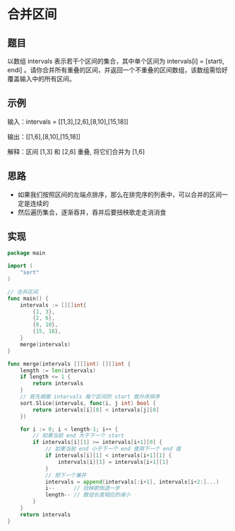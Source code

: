 # 合并区间

## 题目

以数组 intervals 表示若干个区间的集合，其中单个区间为 intervals[i] = [starti, endi] 。请你合并所有重叠的区间，并返回一个不重叠的区间数组，该数组需恰好覆盖输入中的所有区间。

## 示例

输入：intervals = [[1,3],[2,6],[8,10],[15,18]]

输出：[[1,6],[8,10],[15,18]]

解释：区间 [1,3] 和 [2,6] 重叠, 将它们合并为 [1,6]

## 思路

* 如果我们按照区间的左端点排序，那么在排完序的列表中，可以合并的区间一定是连续的
* 然后遍历集合，逐渐吞并，吞并后要扭秧歌走走消消食

## 实现

```go
package main

import (
	"sort"
)

// 合并区间
func main() {
	intervals := [][]int{
		{1, 3},
		{2, 6},
		{8, 10},
		{15, 18},
	}
	merge(intervals)
}

func merge(intervals [][]int) [][]int {
	length := len(intervals)
	if length <= 1 {
		return intervals
	}
	// 首先根据 intervals 每个区间的 start 做升序排序
	sort.Slice(intervals, func(i, j int) bool {
		return intervals[i][0] < intervals[j][0]
	})

	for i := 0; i < length-1; i++ {
		// 如果当前 end 大于下一个 start
		if intervals[i][1] >= intervals[i+1][0] {
			// 如果当前 end 小于下一个 end 使用下一个 end 值
			if intervals[i][1] < intervals[i+1][1] {
				intervals[i][1] = intervals[i+1][1]
			}
			// 把下一个兼并
			intervals = append(intervals[:i+1], intervals[i+2:]...)
			i--      // 扭秧歌倒退一步
			length-- // 数组长度相应的减小
		}
	}
	return intervals
}
```